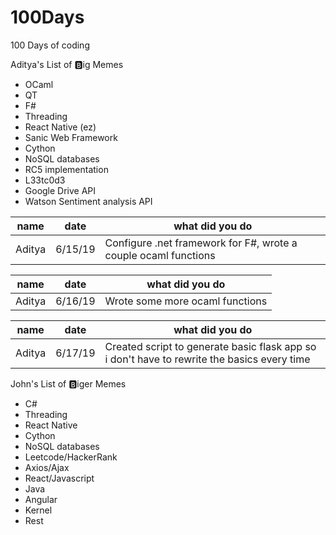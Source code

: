 # 100Days
100 Days of coding


Aditya's List of :b:ig Memes

* OCaml
* QT
* F#
* Threading
* React Native (ez)
* Sanic Web Framework
* Cython
* NoSQL databases
* RC5 implementation
* L33tc0d3
* Google Drive API
* Watson Sentiment analysis API


name        | date    | what did you do
----------- | ------- | ---------------
Aditya      | 6/15/19 | Configure .net framework for F#, wrote a couple ocaml functions


name        | date    | what did you do
----------- | ------- | ---------------
Aditya      | 6/16/19 | Wrote some more ocaml functions


name        | date    | what did you do
----------- | ------- | ---------------
Aditya      | 6/17/19 | Created script to generate basic flask app so i don't have to rewrite the basics every time


John's List of :b:iger Memes

* C#
* Threading
* React Native 
* Cython
* NoSQL databases
* Leetcode/HackerRank
* Axios/Ajax
* React/Javascript
* Java
* Angular
* Kernel
* Rest
